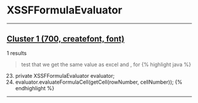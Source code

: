 # XSSFFormulaEvaluator

***

## [Cluster 1 (700, createfont, font)](./1)
1 results
> test that we get the same value as excel and , for 
{% highlight java %}
23. private XSSFFormulaEvaluator evaluator;
48.   evaluator.evaluateFormulaCell(getCell(rowNumber, cellNumber));
{% endhighlight %}

***

